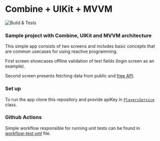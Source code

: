 # Combine + UIKit + MVVM

![Build & Tests](https://github.com/mcichecki/Combine-MVVM/workflows/Unit%20Tests/badge.svg)

### Sample project with Combine, UIKit and MVVM architecture

This simple app consists of two screens and includes basic concepts that are common usecases for using reactive programming.

First screen showcases offline validation of text fields (login screen as an example).

Second screen presents fetching data from public and [free API](https://rapidapi.com).

### Set up

To run the app clone this repository and provide apiKey in [`PlayersService`](https://github.com/mcichecki/Combine-MVVM/blob/79fe946d372ae7dd3969ab4f5654a30b74271ed9/CombineDemo/API/Service/PlayersService.swift#L22) class.

### Github Actions

Simple workflow responsible for running unit tests can be found in [workflow-test.yml](https://github.com/mcichecki/Combine-MVVM/blob/master/.github/workflows/workflow-test.yml) file.
